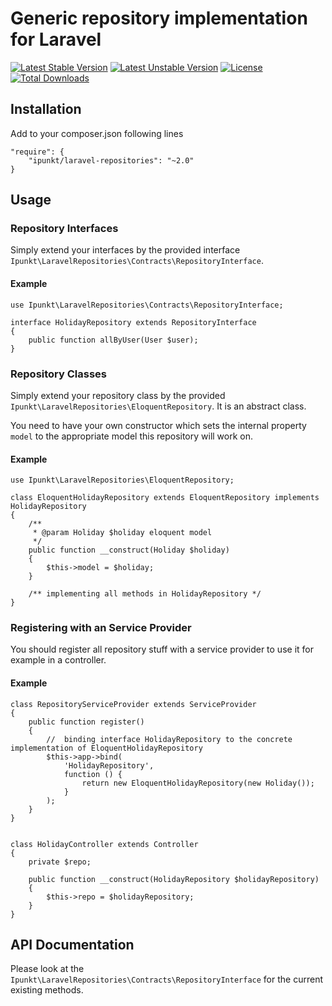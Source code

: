 # Generic repository implementation for Laravel
[![Latest Stable Version](https://poser.pugx.org/ipunkt/laravel-repositories/v/stable.svg)](https://packagist.org/packages/ipunkt/laravel-repositories) [![Latest Unstable Version](https://poser.pugx.org/ipunkt/laravel-repositories/v/unstable.svg)](https://packagist.org/packages/ipunkt/laravel-repositories) [![License](https://poser.pugx.org/ipunkt/laravel-repositories/license.svg)](https://packagist.org/packages/ipunkt/laravel-repositories) [![Total Downloads](https://poser.pugx.org/ipunkt/laravel-repositories/downloads.svg)](https://packagist.org/packages/ipunkt/laravel-repositories)

## Installation

Add to your composer.json following lines

	"require": {
		"ipunkt/laravel-repositories": "~2.0"
	}


## Usage

### Repository Interfaces

Simply extend your interfaces by the provided interface `Ipunkt\LaravelRepositories\Contracts\RepositoryInterface`.

#### Example

	use Ipunkt\LaravelRepositories\Contracts\RepositoryInterface;

	interface HolidayRepository extends RepositoryInterface
	{
		public function allByUser(User $user);
	}


### Repository Classes

Simply extend your repository class by the provided `Ipunkt\LaravelRepositories\EloquentRepository`. It is an abstract class.

You need to have your own constructor which sets the internal property `model` to the appropriate model this repository will work on.

#### Example

	use Ipunkt\LaravelRepositories\EloquentRepository;

	class EloquentHolidayRepository extends EloquentRepository implements HolidayRepository
	{
		/**
		 * @param Holiday $holiday eloquent model
		 */
		public function __construct(Holiday $holiday)
		{
			$this->model = $holiday;
		}

		/** implementing all methods in HolidayRepository */
	}


### Registering with an Service Provider

You should register all repository stuff with a service provider to use it for example in a controller.

#### Example

	class RepositoryServiceProvider extends ServiceProvider
	{
		public function register()
		{
			//  binding interface HolidayRepository to the concrete implementation of EloquentHolidayRepository
			$this->app->bind(
				'HolidayRepository',
				function () {
					return new EloquentHolidayRepository(new Holiday());
				}
			);
		}
	}


	class HolidayController extends Controller
	{
		private $repo;

		public function __construct(HolidayRepository $holidayRepository)
		{
			$this->repo = $holidayRepository;
		}
	}



## API Documentation

Please look at the `Ipunkt\LaravelRepositories\Contracts\RepositoryInterface` for the current existing methods.

